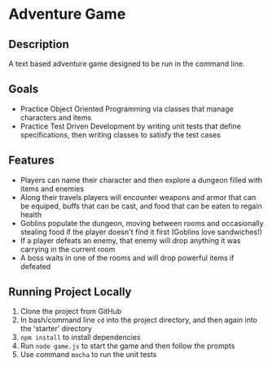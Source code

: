 # Adventure Game

## Description
A text based adventure game designed to be run in the command line.

## Goals
- Practice Object Oriented Programming via classes that manage characters and items
- Practice Test Driven Development by writing unit tests that define specifications, then writing classes to satisfy the test cases

## Features
- Players can name their character and then explore a dungeon filled with items and enemies
- Along their travels players will encounter weapons and armor that can be equiped, buffs that can be cast, and food that can be eaten to regain health
- Goblins populate the dungeon, moving between rooms and occasionally stealing food if the player doesn't find it first (Goblins love sandwiches!)
- If a player defeats an enemy, that enemy will drop anything it was carrying in the current room
- A boss waits in one of the rooms and will drop powerful items if defeated

## Running Project Locally
1. Clone the project from GitHub
2. In bash/command line `cd` into the project directory, and then again into the 'starter' directory
3. `npm install` to install dependencies
4. Run `node game.js` to start the game and then follow the prompts
5. Use command `mocha` to run the unit tests
